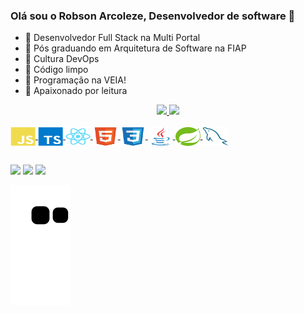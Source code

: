 ### Olá sou o Robson Arcoleze, Desenvolvedor de software 👋


- 🔭 Desenvolvedor Full Stack na Multi Portal
- 🌱 Pós graduando em Arquitetura de Software na FIAP
- 🔭 Cultura DevOps
- 👯 Código limpo 
- 💪 Programação na VEIA!
- 🤔 Apaixonado por leitura

<div align="center">
  <a href="https://github.com/RobsonArcoleze">
  <img height="180em" src="https://github-readme-stats.vercel.app/api?username=RobsonArcoleze&show_icons=true&theme=dracula&include_all_commits=true&count_private=true"/>
  <img height="180em" src="https://github-readme-stats.vercel.app/api/top-langs/?username=RobsonArcoleze&layout=compact&langs_count=7&theme=dracula"/>
</div>
<div style="display: inline_block"><br>
  <img align="center" alt="Rob-Js" height="30" width="40" src="https://raw.githubusercontent.com/devicons/devicon/master/icons/javascript/javascript-plain.svg">
  <img align="center" alt="Rob-Ts" height="30" width="40" src="https://raw.githubusercontent.com/devicons/devicon/master/icons/typescript/typescript-plain.svg">
  <img align="center" alt="Rob-React" height="30" width="40" src="https://raw.githubusercontent.com/devicons/devicon/master/icons/react/react-original.svg">
  <img align="center" alt="Rob-HTML" height="30" width="40" src="https://raw.githubusercontent.com/devicons/devicon/master/icons/html5/html5-original.svg">
  <img align="center" alt="Rob-CSS" height="30" width="40" src="https://raw.githubusercontent.com/devicons/devicon/master/icons/css3/css3-original.svg">
  <img align="center" alt="Rob-java" height="30" width="40" src="https://raw.githubusercontent.com/devicons/devicon/master/icons/java/java-original.svg">
  <img align="center" alt="Rob-Csharp" height="30" width="40" src="https://raw.githubusercontent.com/devicons/devicon/master/icons/spring/spring-original.svg">
  <img align="center" alt="Rob-mysql" height="30" width="40" src="https://raw.githubusercontent.com/devicons/devicon/master/icons/mysql/mysql-original.svg">
  
</div>
  
  ##
 
<div> 
  
  <a href="https://www.instagram.com/robson.arcoleze/" target="_blank"><img src="https://img.shields.io/badge/-Instagram-%23E4405F?style=for-the-badge&logo=instagram&logoColor=white" target="_blank"></a> 
  <a href = "mailto:robson.arcoleze29@gmail.com"><img src="https://img.shields.io/badge/-Gmail-%23333?style=for-the-badge&logo=gmail&logoColor=white" target="_blank"></a>
  <a href="https://www.linkedin.com/in/robsonarcoleze/" target="_blank"><img src="https://img.shields.io/badge/-LinkedIn-%230077B5?style=for-the-badge&logo=linkedin&logoColor=white" target="_blank"></a> 
 
  ![Snake animation](https://github.com/RobsonArcoleze/RobsonArcoleze/blob/output/github-contribution-grid-snake.svg)
 
</div>

